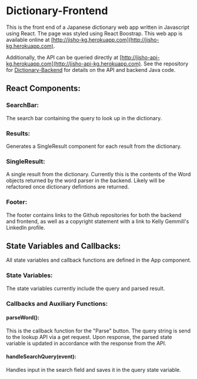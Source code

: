 # Dictionary-Frontend
This is the front end of a Japanese dictionary web app written in Javascript using React. The page was styled using React Boostrap. This web app is available online at [http://jisho-kg.herokuapp.com](http://jisho-kg.herokuapp.com). 

Additionally, the API can be queried directly at [http://jisho-api-kg.herokuapp.com](http://jisho-api-kg.herokuapp.com). See the repository for [Dictionary-Backend](https://github.com/kellygemmill/Dictionary-Backend) for details on the API and backend Java code. 

## React Components:

### SearchBar:
The search bar containing the query to look up in the dictionary.

### Results:
Generates a SingleResult component for each result from the dictionary.

### SingleResult:
A single result from the dictionary. Currently this is the contents of the Word objects returned by the word parser in the backend. Likely will be refactored once dictionary defintions are returned.

### Footer:
The footer contains links to the Github repositories for both the backend and frontend, as well as a copyright statement with a link to Kelly Gemmill's LinkedIn profile.

## State Variables and Callbacks:
All state variables and callback functions are defined in the App component. 

### State Variables:
The state variables currently include the query and parsed result.

### Callbacks and Auxiliary Functions:

#### parseWord(): 
This is the callback function for the "Parse" button. The query string is send to the lookup API via a get request. Upon response, the parsed state variable is updated in accordance with the response from the API.

#### handleSearchQuery(event):
Handles input in the search field and saves it in the query state variable.
